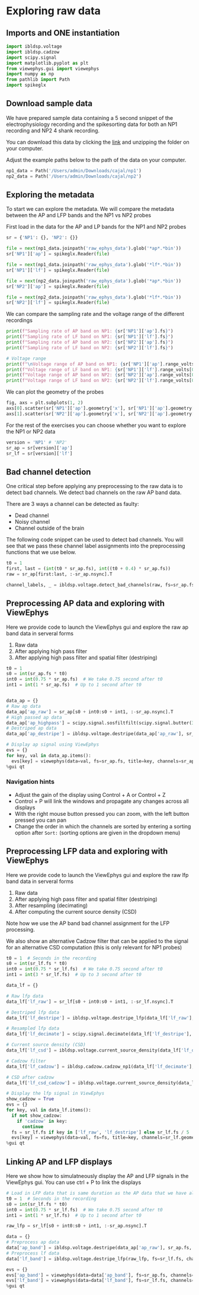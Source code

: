 # Exploring raw data

## Imports and ONE instantiation

```python
import ibldsp.voltage
import ibldsp.cadzow
import scipy.signal
import matplotlib.pyplot as plt
from viewephys.gui import viewephys
import numpy as np
from pathlib import Path
import spikeglx
```

## Download sample data
We have prepared sample data containing a 5 second snippet of the electrophysiology recording and the spikesorting data
for both an NP1 recording and NP2 4 shank recording. 

You can download this data by clicking the [link](https://ibl-brain-wide-map-public.s3.amazonaws.com/index.html#sample_data/cajal) and unzipping the folder on your computer.

Adjust the example paths below to the path of the data on your computer.
```python
np1_data = Path('/Users/admin/Downloads/cajal/np1')
np2_data = Path('/Users/admin/Downloads/cajal/np2')
```

## Exploring the metadata
To start we can explore the metadata. We will compare the metadata between the AP and LFP bands and the NP1 vs NP2 probes 

First load in the data for the AP and LP bands for the NP1 and NP2 probes
```python
sr = {'NP1': {}, 'NP2': {}}

file = next(np1_data.joinpath('raw_ephys_data').glob('*ap*.*bin'))
sr['NP1']['ap'] = spikeglx.Reader(file)

file = next(np1_data.joinpath('raw_ephys_data').glob('*lf*.*bin'))
sr['NP1']['lf'] = spikeglx.Reader(file)

file = next(np2_data.joinpath('raw_ephys_data').glob('*ap*.*bin'))
sr['NP2']['ap'] = spikeglx.Reader(file)

file = next(np2_data.joinpath('raw_ephys_data').glob('*lf*.*bin'))
sr['NP2']['lf'] = spikeglx.Reader(file)
```

We can compare the sampling rate and the voltage range of the different recordings
```python
print(f"Sampling rate of AP band on NP1: {sr['NP1']['ap'].fs}")
print(f"Sampling rate of LF band on NP1: {sr['NP1']['lf'].fs}")
print(f"Sampling rate of AP band on NP2: {sr['NP2']['ap'].fs}")
print(f"Sampling rate of LF band on NP2: {sr['NP2']['lf'].fs}")

# Voltage range
print(f"\nVoltage range of AP band on NP1: {sr['NP1']['ap'].range_volts[0]}")
print(f"Voltage range of LF band on NP1: {sr['NP1']['lf'].range_volts[0]}")
print(f"Voltage range of AP band on NP2: {sr['NP2']['ap'].range_volts[0]}")
print(f"Voltage range of LF band on NP2: {sr['NP2']['lf'].range_volts[0]}")

```
We can plot the geometry of the probes
```python
fig, axs = plt.subplots(1, 2)
axs[0].scatter(sr['NP1']['ap'].geometry['x'], sr['NP1']['ap'].geometry['y'])
axs[1].scatter(sr['NP2']['ap'].geometry['x'], sr['NP2']['ap'].geometry['y'])
```

For the rest of the exercises you can choose whether you want to explore the NP1 or NP2 data
```python
version = 'NP1' # 'NP2'
sr_ap = sr[version]['ap']
sr_lf = sr[version]['lf']

```

## Bad channel detection
One critical step before applying any preprocessing to the raw data is to detect bad channels. We detect bad channels on the raw AP band data.

There are 3 ways a channel can be detected as faulty:

*   Dead channel
*   Noisy channel
*   Channel outside of the brain

The following code snippet can be used to detect bad channels. You will see that we pass these channel label assignments into the preprocessing functions that we use below.

```python
t0 = 1
first, last = (int(t0 * sr_ap.fs), int((t0 + 0.4) * sr_ap.fs))
raw = sr_ap[first:last, :-sr_ap.nsync].T

channel_labels, _ = ibldsp.voltage.detect_bad_channels(raw, fs=sr_ap.fs, display=True)
```

## Preprocessing AP data and exploring with ViewEphys
Here we provide code to launch the ViewEphys gui and explore the raw ap band data in serveral forms
1. Raw data
2. After applying high pass filter
3. After applying high pass filter and spatial filter (destriping)

```python
t0 = 1
s0 = int(sr_ap.fs * t0)
int0 = int(0.75 * sr_ap.fs)  # We take 0.75 second after t0
int1 = int(1 * sr_ap.fs)  # Up to 1 second after t0


data_ap = {}
# Raw ap data
data_ap['ap_raw'] = sr_ap[s0 + int0:s0 + int1, :-sr_ap.nsync].T
# High passed ap data
data_ap['ap_highpass'] = scipy.signal.sosfiltfilt(scipy.signal.butter(3, 300, 'hp', fs=sr_ap.fs, output='sos'), data_ap['ap_raw'])
# Destriped ap data
data_ap['ap_destripe'] = ibldsp.voltage.destripe(data_ap['ap_raw'], sr_ap.fs, channel_labels=channel_labels)

# Display ap signal using ViewEphys
evs = {}
for key, val in data_ap.items():
  evs[key] = viewephys(data=val, fs=sr_ap.fs, title=key, channels=sr_ap.geometry, colormap='PuOr')
%gui qt
```

### Navigation hints

*   Adjust the gain of the display using Control + A or Control + Z
*   Control + P will link the windows and propagate any changes across all displays
*  With the right mouse button pressed you can zoom, with the left button pressed you can pan
*  Change the order in which the channels are sorted by entering a sorting option after `Sort:` (sorting options are given in the dropdown menu)

## Preprocessing LFP data and exploring with ViewEphys

Here we provide code to launch the ViewEphys gui and explore the raw lfp band data in serveral forms

1. Raw data
2. After applying high pass filter and spatial filter (destriping)
3. After resampling (decimating)
4. After computing the current source density (CSD)

Note how we use the AP band bad channel assignment for the LFP processing.

We also show an alternative Cadzow filter that can be applied to the signal for an alternative CSD computation 
(this is only relevant for NP1 probes)

```python
t0 = 1  # Seconds in the recording
s0 = int(sr_lf.fs * t0)
int0 = int(0.75 * sr_lf.fs)  # We take 0.75 second after t0
int1 = int(3 * sr_lf.fs)  # Up to 3 second after t0

data_lf = {}

# Raw lfp data
data_lf['lf_raw'] = sr_lf[s0 + int0:s0 + int1, :-sr_lf.nsync].T

# Destriped lfp data
data_lf['lf_destripe'] = ibldsp.voltage.destripe_lfp(data_lf['lf_raw'], fs=sr_lf.fs, channel_labels=channel_labels, k_filter=None)

# Resampled lfp data
data_lf['lf_decimate'] = scipy.signal.decimate(data_lf['lf_destripe'], q=5, zero_phase=True)

# Current source density (CSD)
data_lf['lf_csd'] = ibldsp.voltage.current_source_density(data_lf['lf_decimate'], h=sr_lf.geometry)

# Cadzow filter
data_lf['lf_cadzow'] = ibldsp.cadzow.cadzow_np1(data_lf['lf_decimate'], fs=sr_lf.fs / 5, fmax=200, rank=5, h=sr_lf.geometry)

# CSD after cadzow
data_lf['lf_csd_cadzow'] = ibldsp.voltage.current_source_density(data_lf['lf_cadzow'], h=sr_lf.geometry)

# Display the lfp signal in ViewEphys
show_cadzow = True
evs = {}
for key, val in data_lf.items():
  if not show_cadzow:
    if 'cadzow' in key:
      continue
  fs = sr_lf.fs if key in ['lf_raw', 'lf_destripe'] else sr_lf.fs / 5
  evs[key] = viewephys(data=val, fs=fs, title=key, channels=sr_lf.geometry, colormap='PuOr')
%gui qt
```

## Linking AP and LFP displays
Here we show how to simulatneously display the AP and LFP signals in the ViewEphys gui. You can use ctrl + P to link the displays

```python
# Load in LFP data that is same duration as the AP data that we have already loaded
t0 = 1  # Seconds in the recording
s0 = int(sr_lf.fs * t0)
int0 = int(0.75 * sr_lf.fs)  # We take 0.75 second after t0
int1 = int(1 * sr_lf.fs)  # Up to 1 second after t0

raw_lfp = sr_lf[s0 + int0:s0 + int1, :-sr_ap.nsync].T

data = {}
# Preprocess ap data
data['ap_band'] = ibldsp.voltage.destripe(data_ap['ap_raw'], sr_ap.fs, channel_labels=channel_labels)
# Preprocess lf data
data['lf_band'] = ibldsp.voltage.destripe_lfp(raw_lfp, fs=sr_lf.fs, channel_labels=channel_labels, k_filter=None)

evs = {}
evs['ap_band'] = viewephys(data=data['ap_band'], fs=sr_ap.fs, channels=sr_ap.geometry, title='ap_band', colormap='PuOr')
evs['lf_band'] = viewephys(data=data['lf_band'], fs=sr_lf.fs, channels=sr_lf.geometry, title='lf_band', colormap='PuOr')
%gui qt

```
